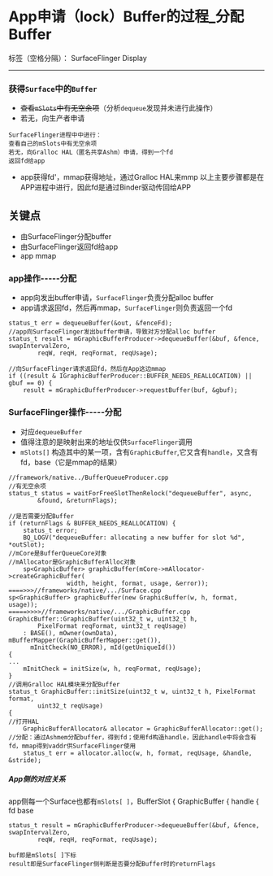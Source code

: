 ﻿# App申请（lock）Buffer的过程_分配Buffer

标签（空格分隔）： SurfaceFlinger Display

---
### 获得`Surface`中的`Buffer`
* ~~查看`mSlots`中有无空余项~~（分析`dequeue`发现并未进行此操作）
* 若无，向生产者申请
```
SurfaceFlinger进程中中进行：
查看自己的mSlots中有无空余项
若无，向Gralloc HAL（匿名共享Ashm）申请，得到一个fd
返回fd给app
```

* app获得fd'，mmap获得地址，通过Gralloc HAL来mmp
以上主要步骤都是在APP进程中进行，因此fd是通过Binder驱动传回给APP
## 关键点
* 由SurfaceFlinger分配buffer
* 由SurfaceFlinger返回fd给app
* app mmap

### app操作-----分配
* app向发出buffer申请，`SurfaceFlinger`负责分配alloc buffer
* app请求返回fd，然后再mmap，`SurfaceFlinger`则负责返回一个fd
```
status_t err = dequeueBuffer(&out, &fenceFd);
//app向SurfaceFlinger发出buffer申请，导致对方分配alloc buffer
status_t result = mGraphicBufferProducer->dequeueBuffer(&buf, &fence, swapIntervalZero,
        reqW, reqH, reqFormat, reqUsage);

//向SurfaceFlinger请求返回fd，然后在App这边mmap
if ((result & IGraphicBufferProducer::BUFFER_NEEDS_REALLOCATION) || gbuf == 0) {
    result = mGraphicBufferProducer->requestBuffer(buf, &gbuf);
```
### SurfaceFlinger操作-----分配
* 对应`dequeueBuffer`
* 值得注意的是映射出来的地址仅供`SurfaceFlinger`调用
* `mSlots[]` 构造其中的某一项，含有`GraphicBuffer`,它又含有`handle`，又含有fd，base（它是mmap的结果）
```
//framework/native../BufferQueueProducer.cpp
//有无空余项
status_t status = waitForFreeSlotThenRelock("dequeueBuffer", async,
        &found, &returnFlags);

//是否需要分配Buffer
if (returnFlags & BUFFER_NEEDS_REALLOCATION) {
    status_t error;
    BQ_LOGV("dequeueBuffer: allocating a new buffer for slot %d", *outSlot);
//mCore是BufferQueueCore对象
//mAllocator是GraphicBufferAlloc对象
    sp<GraphicBuffer> graphicBuffer(mCore->mAllocator->createGraphicBuffer(
                width, height, format, usage, &error));
====>>>//frameworks/native/.../Surface.cpp
sp<GraphicBuffer> graphicBuffer(new GraphicBuffer(w, h, format, usage));
=====>>>>//frameworks/native/.../GraphicBuffer.cpp
GraphicBuffer::GraphicBuffer(uint32_t w, uint32_t h, 
        PixelFormat reqFormat, uint32_t reqUsage)
    : BASE(), mOwner(ownData), mBufferMapper(GraphicBufferMapper::get()),
      mInitCheck(NO_ERROR), mId(getUniqueId())
{
...
    mInitCheck = initSize(w, h, reqFormat, reqUsage);
}
//调用Gralloc HAL模块来分配Buffer
status_t GraphicBuffer::initSize(uint32_t w, uint32_t h, PixelFormat format,
        uint32_t reqUsage)
{
//打开HAL
    GraphicBufferAllocator& allocator = GraphicBufferAllocator::get();
//分配：通过Ashmem分配buffer，得到fd；使用fd构造handle，因此handle中将会含有fd，mmap得到vaddr供SurfaceFlinger使用
    status_t err = allocator.alloc(w, h, format, reqUsage, &handle, &stride);
```

##### App侧的对应关系
app侧每一个Surface也都有`mSlots[ ]`，BufferSlot { GraphicBuffer { handle { fd base
```
status_t result = mGraphicBufferProducer->dequeueBuffer(&buf, &fence, swapIntervalZero,
        reqW, reqH, reqFormat, reqUsage);

buf即是mSlots[ ]下标
result即是SurfaceFlinger侧判断是否要分配Buffer时的returnFlags
```






